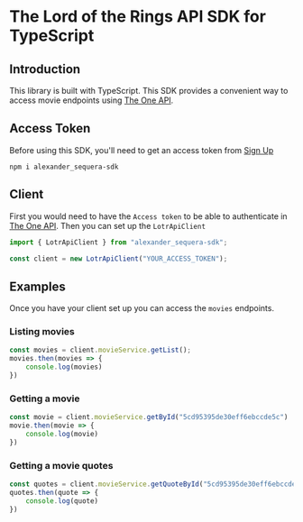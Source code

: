 # The Lord of the Rings API SDK for TypeScript

## Introduction

This library is built with TypeScript. This SDK provides a convenient way to access movie endpoints using [The One API](https://the-one-api.dev/).


## Access Token

Before using this SDK, you'll need to get an access token from [Sign Up](https://the-one-api.dev/sign-up)


```
npm i alexander_sequera-sdk
```

## Client

First you would need to have the `Access token` to be able to authenticate in [The One API](https://the-one-api.dev/login).
Then you can set up the `LotrApiClient`

```typescript
import { LotrApiClient } from "alexander_sequera-sdk";

const client = new LotrApiClient("YOUR_ACCESS_TOKEN");
```

## Examples

Once you have your client set up you can access the `movies` endpoints.

### Listing movies

```typescript
const movies = client.movieService.getList();
movies.then(movies => {
    console.log(movies)
})
```

### Getting a movie

```typescript
const movie = client.movieService.getById("5cd95395de30eff6ebccde5c")
movie.then(movie => {
    console.log(movie)
})
```
### Getting a movie quotes

```typescript
const quotes = client.movieService.getQuoteById("5cd95395de30eff6ebccde5c")
quotes.then(quote => {
    console.log(quote)
})
```